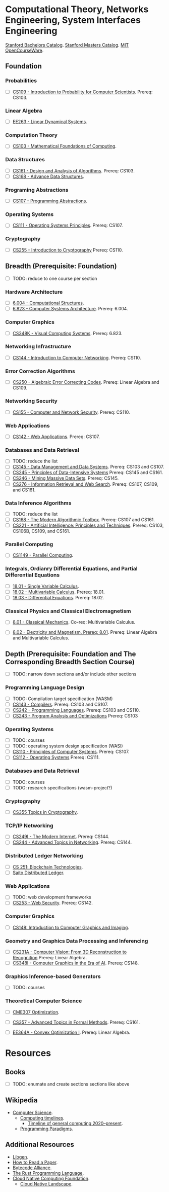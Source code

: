 # Computational Theory, Networks Engineering, System Interfaces Engineering

[Stanford Bachelors Catalog](https://bulletin.stanford.edu/programs/CS-BS).
[Stanford Masters Catalog](https://bulletin.stanford.edu/programs/CS-MS).
[MIT OpenCourseWare](https://ocw.mit.edu/search/).


## Foundation

### Probabilities
- [ ] [CS109 - Introduction to Probability for Computer Scientists](https://web.stanford.edu/class/cs109/). Prereq: 
  CS103.

### Linear Algebra
- [ ] [EE263 - Linear Dynamical Systems](http://ee263.stanford.edu/lectures.html).

### Computation Theory
- [ ] [CS103 - Mathematical Foundations of Computing](https://web.stanford.edu/class/cs103/schedule.html).

### Data Structures
- [ ] [CS161 - Design and Analysis of Algorithms](https://web.stanford.edu/class/archive/cs/cs161/cs161.1166/). Prereq: CS103.
- [ ] [CS168 - Advance Data Structures](https://web.stanford.edu/class/cs166/).

### Programing Abstractions
- [ ] [CS107 - Programming Abstractions](https://web.stanford.edu/class/cs107/).

### Operating Systems
- [ ] [CS111 - Operating Systems Principles](https://web.stanford.edu/class/cs111/spring22/). Prereq: CS107.

### Cryptography
- [ ] [CS255 - Introduction to Cryptography](https://crypto.stanford.edu/~dabo/courses/OnlineCrypto/) Prereq: CS110.


## Breadth (Prerequisite: Foundation)
- [ ] TODO: reduce to one course per section

### Hardware Architecture
- [ ] [6.004 - Computational Structures](https://ocw.mit.edu/courses/6-004-computation-structures-spring-2017/).
- [ ] [6.823 - Computer Systems Architecture](https://ocw.mit.edu/courses/6-823-computer-system-architecture-fall-2005/). Prereq: 6.004.

### Computer Graphics
- [ ] [CS348K - Visual Computing Systems](https://gfxcourses.stanford.edu/cs348k/spring22). Prereq: 6.823.

### Networking Infrastructure
- [ ] [CS144 - Introduction to Computer Networking](https://cs144.github.io/). Prereq: CS110.

### Error Correction Algorithms
- [ ] [CS250 - Algebraic Error Correcting Codes](https://web.stanford.edu/class/cs250/). Prereq: Linear Algebra and
  CS109.

### Networking Security
- [ ] [CS155 - Computer and Network Security](https://cs155.stanford.edu/syllabus.html). Prereq: CS110.

### Web Applications
- [ ] [CS142 - Web Applications](https://web.stanford.edu/class/cs142/index.html). Prereq: CS107.

### Databases and Data Retrieval
- [ ] TODO: reduce the list
- [ ] [CS145 - Data Management and Data Systems](https://cs145-fa19.github.io/#). Prereq: CS103 and CS107.
- [ ] [CS245 - Principles of Data-Intensive Systems](https://web.stanford.edu/class/cs245/) Prereq: CS145 and CS161.
- [ ] [CS246 - Mining Massive Data Sets](https://web.stanford.edu/class/cs246/). Prereq: CS145.
- [ ] [CS276 - Information Retrieval and Web Search](https://web.stanford.edu/class/cs276/index.html). Prereq: CS107, CS109, and CS161.

### Data Inference Algorithms
- [ ] TODO: reduce the list
- [ ] [CS168 - The Modern Algorithmic Toolbox](https://web.stanford.edu/class/cs168/). Prereq: CS107 and CS161.
- [ ] [CS221 - Artificial Intelligence: Principles and Techniques](https://stanford-cs221.github.io/spring2022/).
  Prereq: CS103, CS106B, CS109, and CS161.

### Parallel Computing
- [ ] [CS1149 - Parallel Computing](https://gfxcourses.stanford.edu/cs149/fall21/lecture/).

### Integrals, Ordianry Differential Equations, and Partial Differential Equations
- [ ] [18.01 - Single Variable Calculus](https://ocw.mit.edu/courses/18-01sc-single-variable-calculus-fall-2010/pages/syllabus/).
- [ ] [18.02 - Multivariable Calculus](https://ocw.mit.edu/courses/18-02sc-multivariable-calculus-fall-2010/pages/syllabus/). Prereq: 18.01.
- [ ] [18.03 - Differential Equations](https://ocw.mit.edu/courses/18-03sc-differential-equations-fall-2011/). Prereq: 
  18.02.
      
### Classical Physics and Classical Electromagnetism
- [ ] [8.01 - Classical Mechanics](https://ocw.mit.edu/courses/physics/8-01sc-classical-mechanics-fall-2016/). Co-req: Multivariable Calculus.
- [ ] [8.02 - Electricity and Magnetism. Prereq: 8.01](https://ocw.mit.edu/courses/physics/8-02-physics-ii-electricity-and-magnetism-spring-2007/). Prereq: Linear Algebra and Multivariable Calculus.


## Depth (Prerequisite: Foundation and The Corresponding Breadth Section Course)
- [ ] TODO: narrow down sections and/or include other sections

### Programming Language Design
- [ ] TODO: Compilation target specification (WASM)
- [ ] [CS143 - Compilers](https://web.stanford.edu/class/cs143/). Prereq: CS103 and CS107.
- [ ] [CS242 - Programming Languages](https://stanford-cs242.github.io/f19/). Prereq: CS103 and CS110.
- [ ] [CS243 - Program Analysis and Optimizations](https://suif.stanford.edu/~courses/cs243/#handouts) Prereq: CS103

### Operating Systems 
- [ ] TODO: courses
- [ ] TODO: operating system design specification (WASI)
- [ ] [CS110 - Principles of Computer Systems](https://web.stanford.edu/class/cs110/). Prereq: CS107.
- [ ] [CS112 - Operating Systems](https://www.scs.stanford.edu/22wi-cs212/) Prereq: CS111.

### Databases and Data Retrieval
- [ ] TODO: courses
- [ ] TODO: research specifications (wasm-project?)

### Cryptography
- [ ] [CS355 Topics in Cryptography](https://crypto.stanford.edu/~dabo/courses/cs355_spring14/syllabus.html).

### TCP/IP Networking
- [ ] [CS249I - The Modern Internet](https://cs249i.stanford.edu/). Prereq: CS144.
- [ ] [CS244 -  Advanced Topics in Networking](https://2022-cs244.github.io/). Prereq: CS144.

### Distributed Ledger Networking
- [ ] [CS 251: Blockchain Technologies](https://cs251.stanford.edu/syllabus.html).
- [ ] [Saito Distributed Ledger](https://saito.tech/).

### Web Applications
- [ ] TODO: web development frameworks
- [ ] [CS253 - Web Security](https://web.stanford.edu/class/cs253/). Prereq: CS142.

### Computer Graphics
- [ ] [CS148: Introduction to Computer Graphics and Imaging](https://web.stanford.edu/class/cs148/lectures.html).

### Geometry and Graphics Data Processing and Inferencing
- [ ] [CS231A - Computer Vision: From 3D Reconstruction to Recognition](https://web.stanford.edu/class/cs231a/).Prereq: Linear Algebra.
- [ ] [CS348I - Computer Graphics in the Era of AI](http://cs348i.stanford.edu/#home). Prereq: CS148.

### Graphics Inference-based Generators
- [ ] TODO: courses

### Theoretical Computer Science
- [ ] [CME307 Optimization](https://web.stanford.edu/class/msande311/handout.shtml).
- [ ] [CS357 - Advanced Topics in Formal Methods](https://web.stanford.edu/class/cs357/). Prereq: CS161.
- [ ] [EE364A - Convex Optimization I](https://web.stanford.edu/class/ee364a/lectures.html). Prereq: Linear Algebra.


# Resources

## Books
- [ ] TODO: enumate and create sections sections like above

## Wikipedia
- [Computer Science](https://en.wikipedia.org/wiki/Computer_science).
    - [Computing timelines](https://en.wikipedia.org/wiki/Category:Computing_timelines).
      - [Timeline of general computing 2020–present](https://en.wikipedia.org/wiki/Timeline_of_computing_2020%E2%80%93present).
    - [Programming Paradigms](https://en.wikipedia.org/wiki/Programming_paradigm).

## Additional Resources
- [Libgen](https://libgen.rs/).
- [How to Read a Paper](https://2022-cs244.github.io/papers/L1-how-to-read.pdf).
- [Bytecode Alliance](https://github.com/bytecodealliance).
- [The Rust Programming Language](https://github.com/rust-lang).
- [Cloud Native Computing Foundation](https://github.com/cncf).
  - [Cloud Native Landscape](https://landscape.cncf.io/?project=hosted,member&license=open-source&zoom=80).


